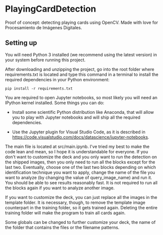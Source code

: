 # PlayingCardDetection
Proof of concept: detecting playing cards using OpenCV. Made with love for Procesamiento de Imágenes Digitales.

## Setting up
You will need Python 3 installed (we recommend using the latest version) in your system before running this project.

After downloading and unzipping the project, go into the root folder where requirements.txt is located and type this command in a terminal to install the required dependencies in your Python environment:

```console
pip install -r requirements.txt
```

You are required to open Jupyter notebooks, so most likely you will need an IPython kernel installed. Some things you can do:

- Install some scientific Python distribution like Anaconda, that will allow you to play with Jupyter notebooks and will ship all the required dependencies.

- Use the Jupyter plugin for Visual Studio Code, as it is described in https://code.visualstudio.com/docs/datascience/jupyter-notebooks.

The main file is located at src/main.ipynb. I've tried my best to make the code lean and mean, so I hope it is understandable for everyone. If you don't want to customize the deck and you only want to run the detection on the shipped images, then you only need to run all the blocks except for the last two. Eventually, choose one of the last two blocks depending on which identification technique you want to apply, change the name of the file you want to analyze (by changing the value of query_image_name) and run it. You should be able to see results reasonably fast. It is not required to run all the blocks again if you want to analyze another image.

If you want to customize the deck, you can just replace all the images in the template folder. It is necessary, though, to remove the template image counterpart in the training folder, so it gets trained again. Deleting the entire training folder will make the program to train all cards again.

Some globals can be changed to further customize your deck, the name of the folder that contains the files or the filename patterns.
